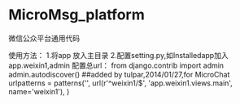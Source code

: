 MicroMsg_platform
=================
微信公众平台通用代码


使用方法：
1.将app 放入主目录
2.配置setting.py,如Installedapp加入app.weixin1,admin
     配置总url：
     from django.contrib import admin
     admin.autodiscover()
     ##added by tulpar,2014/01/27,for MicroChat
     urlpatterns = patterns('',
	   url(r'^weixin1/$', 'app.weixin1.views.main', name='weixin1'),
    ) 
